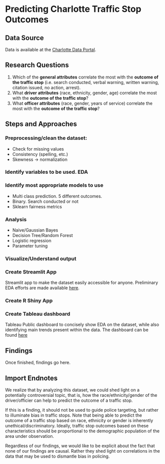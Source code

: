 # Predicting Charlotte Traffic Stop Outcomes

## Data Source
Data is available at the [Charlotte Data Portal](https://data.charlottenc.gov/datasets/officer-traffic-stops/explore).

## Research Questions
1. Which of the **general attributes** correlate the most with the **outcome of the traffic stop** (i.e. search conducted, verbal warning, written warning, citation issued, no action, arrest).
2. What **driver attributes** (race, ethnicity, gender, age) correlate the most with the **outcome of the traffic stop**?
3. What **officer attributes** (race, gender, years of service) correlate the most with the **outcome of the traffic stop**?

## Steps and Approaches
### Preprocessing/clean the dataset: 
- Check for missing values
- Consistency (spelling, etc.)
- Skewness → normalization
### Identify variables to be used. EDA
### Identify most appropriate models to use
- Multi class prediction. 5 different outcomes.
- Binary. Search conducted or not
- Sklearn fairness metrics
### Analysis
- Naive/Gaussian Bayes
- Decision Tree/Random Forest
- Logistic regression
- Parameter tuning
### Visualize/Understand output
### Create Streamlit App
Streamlit app to make the dataset easily accessible for anyone. Preliminary EDA efforts are made available [here](google.com).

### Create R Shiny App


### Create Tableau dashboard
Tableau Public dashboard to concisely show EDA on the dataset, while also identifying main trends present within the data. The dashboard can be found [here](https://public.tableau.com/app/profile/harley.grafton2858/viz/CMPDTrafficStops/HomeDashboard)


## Findings
Once finished, findings go here.

## Import Endnotes
We realize that by analyzing this dataset, we could shed light on a potentially controversial topic, that is, how the race/ethnicity/gender of the driver/officier can help to predict the outcome of a traffic stop. 

If this is a finding, it should not be used to guide police targeting, but rather to illuminate bias in traffic stops.  Note that being able to predict the outcome of a traffic stop based on race, ethnicity or gender is inherently unethical/discriminatory. Ideally, traffic stop outcomes based on these characteristics should be proportional to the demographic population of the area under observation.  

Regardless of our findings, we would like to be explicit about the fact that none of our findings are causal. Rather they shed light on correlations in the data that may be used to dismantle bias in policing. 
